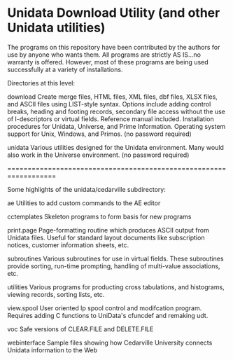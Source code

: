 # Unidata Download Utility (and other Unidata utilities)

The programs on this repository have been contributed by the authors
for use by anyone who wants them.  All programs are strictly
AS IS...no warranty is offered.  However, most of these programs
are being used successfully at a variety of installations.


Directories at this level:


download       Create merge files, HTML files, XML files, dbf files, XLSX files,
               and ASCII files using LIST-style syntax.  Options include
               adding control breaks, heading and footing records,
               secondary file access without the use of I-descriptors 
               or virtual fields.  Reference manual included.
               Installation procedures for Unidata, Universe, and
               Prime Information.  Operating system support for
               Unix, Windows, and Primos.
               (no password required)


unidata        Various utilities designed for the Unidata environment.
               Many would also work in the Universe environment.
               (no password required)



==================================================================


Some highlights of the unidata/cedarville subdirectory:


ae             Utilities to add custom commands to the AE editor

cctemplates    Skeleton programs to form basis for new programs

print.page     Page-formatting routine which produces ASCII output
               from Unidata files.  Useful for standard layout
               documents like subscription notices, customer
               information sheets, etc.

subroutines    Various subroutines for use in virtual fields.
               These subroutines provide sorting, run-time
               prompting, handling of multi-value associations,
               etc.

utilities      Various programs for producting cross tabulations,
               and histograms, viewing records, sorting lists,
               etc.

view.spool     User oriented lp spool control and modifcation program.
               Requires adding C functions to UniData's cfuncdef and 
               remaking udt.

voc            Safe versions of CLEAR.FILE and DELETE.FILE

webinterface   Sample files showing how Cedarville University connects
               Unidata information to the Web
